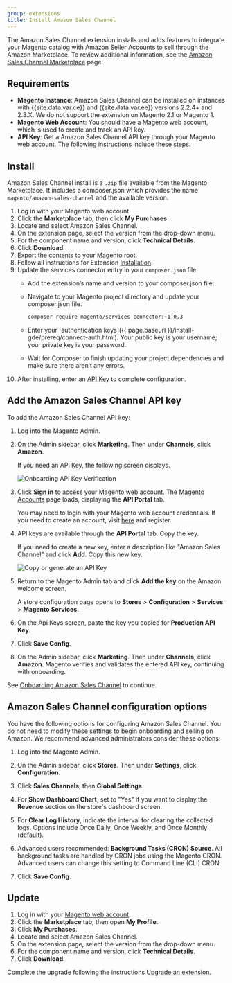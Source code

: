 ```yaml
---
group: extensions
title: Install Amazon Sales Channel
---
```


The Amazon Sales Channel extension installs and adds features to integrate your Magento catalog with Amazon Seller Accounts to sell through the Amazon Marketplace. To review additional information, see the [Amazon Sales Channel Marketplace](http://marketplace.magento.com/magento-module-amazon.html) page.

## Requirements

- **Magento Instance**: Amazon Sales Channel can be installed on instances with {{site.data.var.ce}} and {{site.data.var.ee}} versions 2.2.4+ and 2.3.X. We do not support the extension on Magento 2.1 or Magento 1.
- **Magento Web Account**: You should have a Magento web account, which is used to create and track an API key.
- **API Key**: Get a Amazon Sales Channel API key through your Magento web account. The following instructions include these steps.

## Install

Amazon Sales Channel install is a `.zip` file available from the Magento Marketplace. It includes a composer.json which provides the name `magento/amazon-sales-channel` and the available version.

1. Log in with your Magento web account.
1. Click the **Marketplace** tab, then click **My Purchases**.
1. Locate and select Amazon Sales Channel.
1. On the extension page, select the version from the drop-down menu.
1. For the component name and version, click **Technical Details**.
1. Click **Download**.
1. Export the contents to your Magento root.
1. Follow all instructions for Extension [Installation]({{site.baseurl}}/extensions/install/).
1. Update the services connector entry in your `composer.json` file
    - Add the extension’s name and version to your composer.json file:
    - Navigate to your Magento project directory and update your composer.json file.

      ```bash
      composer require magento/services-connector:~1.0.3
      ```

    - Enter your [authentication keys]({{ page.baseurl }}/install-gde/prereq/connect-auth.html). Your public key is your username; your private key is your password.
    - Wait for Composer to finish updating your project dependencies and make sure there aren’t any errors.
1. After installing, enter an [API Key](https://docs.magento.com/m2/ce/user_guide/sales-channels/amazon/amazon-verify-api-key.html) to complete configuration.

## Add the Amazon Sales Channel API key

To add the Amazon Sales Channel API key:

1. Log into the Magento Admin.

1. On the Admin sidebar, click **Marketing**. Then under **Channels**, click **Amazon**.

    If you need an API Key, the following screen displays.

    ![Onboarding API Key Verification](images/amazon-api-key.png)

1. Click **Sign in** to access your Magento web account. The [Magento Accounts](https://account.magento.com/customer/account/login) page loads, displaying the **API Portal** tab.

    You may need to login with your Magento web account credentials. If you need to create an account, visit [here](https://account.magento.com/customer/account/login) and register.

1. API keys are available through the **API Portal** tab. Copy the key.

    If you need to create a new key, enter a description like "Amazon Sales Channel" and click **Add**. Copy this new key.

    ![Copy or generate an API Key](images/config-api-portal.png)

1. Return to the Magento Admin tab and click **Add the key** on the Amazon welcome screen.

    A store configuration page opens to **Stores** > **Configuration** > **Services** > **Magento Services**.

1. On the Api Keys screen, paste the key you copied for **Production API Key**.

1. Click **Save Config**.

1. On the Admin sidebar, click **Marketing**. Then under **Channels**, click **Amazon**. Magento verifies and validates the entered API key, continuing with onboarding.

See [Onboarding Amazon Sales Channel](https://docs.magento.com/m2/ce/user_guide/sales-channels/amazon/amazon-onboarding-home.html) to continue.

## Amazon Sales Channel configuration options

You have the following options for configuring Amazon Sales Channel. You do not need to modify these settings to begin onboarding and selling on Amazon. We recommend advanced administrators consider these options.

1. Log into the Magento Admin.

1. On the Admin sidebar, click **Stores**. Then under **Settings**, click **Configuration**.

1. Click **Sales Channels**, then **Global Settings**.

1. For **Show Dashboard Chart**, set to "Yes" if you want to display the **Revenue** section on the store's dashboard screen. 

1. For **Clear Log History**, indicate the interval for clearing the collected logs. Options include Once Daily, Once Weekly, and Once Monthly (default).

1. Advanced users recommended: **Background Tasks (CRON) Source**. All background tasks are handled by CRON jobs using the Magento CRON. Advanced users can change this setting to Command Line (CLI) CRON.

1. Click **Save Config**.

## Update

1. Log in with your [Magento web account](https://account.magento.com/applications/customer/login/).
1. Click the **Marketplace** tab, then open **My Profile**.
1. Click **My Purchases**.
1. Locate and select Amazon Sales Channel.
1. On the extension page, select the version from the drop-down menu.
1. For the component name and version, click **Technical Details**.
1. Click **Download**.

Complete the upgrade following the instructions [Upgrade an extension]({{site.baseurl}}/extensions/install/#upgrade-an-extension).
